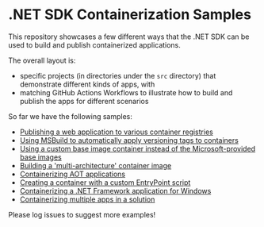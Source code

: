 # .NET SDK Containerization Samples

This repository showcases a few different ways that the .NET SDK can be used to build and publish containerized applications. 

The overall layout is: 

* specific projects (in directories under the `src` directory) that demonstrate different kinds of apps, with
* matching GitHub Actions Workflows to illustrate how to build and publish the apps for different scenarios

So far we have the following samples:

* [Publishing a web application to various container registries](./src/sdk-container-demo/)
* [Using MSBuild to automatically apply versioning tags to containers](./src/msbuild-versioning-sample/)
* [Using a custom base image container instead of the Microsoft-provided base images](./src/custom-base-image/)
* [Building a 'multi-architecture' container image](./src/multi-arch-sample/)
* [Containerizing AOT applications](./src/aot-sample/)
* [Creating a container with a custom EntryPoint script](./src/custom-entrypoint/)
* [Containerizing a .NET Framework application for Windows](./src/netfx-container/)
* [Containerizing multiple apps in a solution](./src/solution-level-example/)

Please log issues to suggest more examples!
